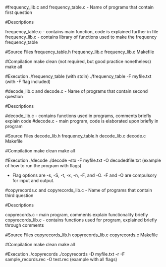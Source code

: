 #frequency_lib.c and frequency_table.c - Name of programs that contain first question

#Descriptions

frequency_table.c - contains main function, code is explained further in file
frequency_lib.c - contains library of functions used to make the frequency frequency_table

#Source Files
frequency_table.h
frequency_lib.c
frequency_lib.c
Makefile

#Compilation
make clean (not required, but good practice nonetheless)
make all

#Execution 
./frequency_table (with stdin)
./frequency_table -F myfile.txt (with -F flag included)

#decode_lib.c and decode.c - Name of programs that contain second question

#Descriptions

#decode_lib.c - contains functions used in programs, comments briefly explain code
#decode.c - main program, code is elaborated upon briefly in program

#Source Files
decode_lib.h
frequency_table.h
decode_lib.c
decode.c
Makefile

#Compilation
make clean
make all

#Execution
./decode
./decode -stx -F myfile.txt -O decodedfile.txt (example of how to run the program with flags)
* Flag options are -s, -S, -t, -x, -n, -F, and -O. -F and -O are compulsory for input and output.

#copyrecords.c and copyrecords_lib.c - Name of programs that contain third question

#Descriptions

copyrecords.c - main program, comments explain functionality briefly
copyrecords_lib.c - contains functions used for program, explained briefly through comments

#Source Files
copyrecords_lib.h
copyrecords_lib.c
copyrecords.c
Makefile

#Compilation
make clean
make all

#Execution
./copyrecords
./copyrecords -D myfile.txt -r -F sample_records.rec -O test.rec (example with all flags) 
